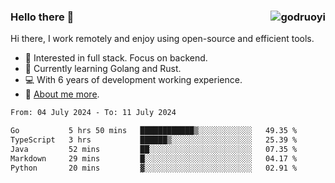 ### Hello there 👋 <img align="right" src="https://github-readme-stats.vercel.app/api?username=godruoyi&show_icons=true" alt="godruoyi" />

Hi there, I work remotely and enjoy using open-source and efficient tools.

- 🔭 Interested in full stack. Focus on backend.
- 🌱 Currently learning Golang and Rust.
- 💻 With 6 years of development working experience.
- 👒 [About me more](https://godruoyi.com/posts/about-godruoyi).



<!--START_SECTION:waka-->

```txt
From: 04 July 2024 - To: 11 July 2024

Go           5 hrs 50 mins   ████████████▒░░░░░░░░░░░░   49.35 %
TypeScript   3 hrs           ██████▒░░░░░░░░░░░░░░░░░░   25.39 %
Java         52 mins         ██░░░░░░░░░░░░░░░░░░░░░░░   07.35 %
Markdown     29 mins         █░░░░░░░░░░░░░░░░░░░░░░░░   04.17 %
Python       20 mins         ▓░░░░░░░░░░░░░░░░░░░░░░░░   02.91 %
```

<!--END_SECTION:waka-->
